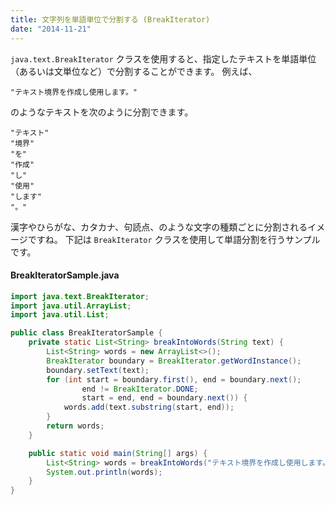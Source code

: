 ```yaml
---
title: 文字列を単語単位で分割する (BreakIterator)
date: "2014-11-21"
---
```


`java.text.BreakIterator` クラスを使用すると、指定したテキストを単語単位（あるいは文単位など）で分割することができます。
例えば、

~~~
"テキスト境界を作成し使用します。"
~~~

のようなテキストを次のように分割できます。

~~~
"テキスト"
"境界"
"を"
"作成"
"し"
"使用"
"します"
"。"
~~~

漢字やひらがな、カタカナ、句読点、のような文字の種類ごとに分割されるイメージですね。
下記は `BreakIterator` クラスを使用して単語分割を行うサンプルです。

#### BreakIteratorSample.java

~~~ java
import java.text.BreakIterator;
import java.util.ArrayList;
import java.util.List;

public class BreakIteratorSample {
    private static List<String> breakIntoWords(String text) {
        List<String> words = new ArrayList<>();
        BreakIterator boundary = BreakIterator.getWordInstance();
        boundary.setText(text);
        for (int start = boundary.first(), end = boundary.next();
                end != BreakIterator.DONE;
                start = end, end = boundary.next()) {
            words.add(text.substring(start, end));
        }
        return words;
    }

    public static void main(String[] args) {
        List<String> words = breakIntoWords("テキスト境界を作成し使用します。");
        System.out.println(words);
    }
}
~~~

